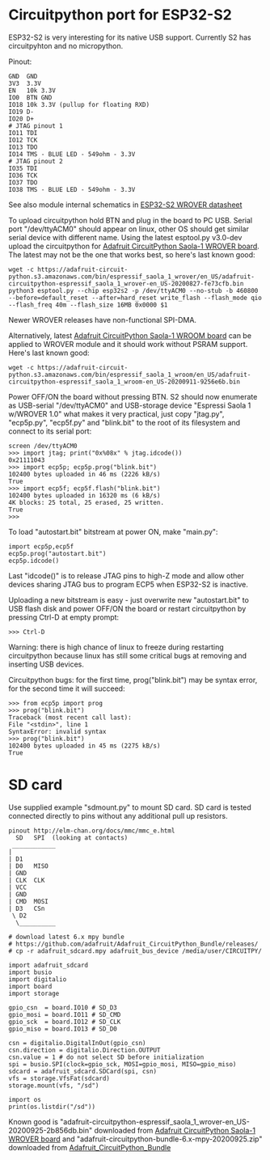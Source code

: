 # Circuitpython port for ESP32-S2

ESP32-S2 is very interesting for its native USB support.
Currently S2 has circuitpyhton and no micropython.

Pinout:

    GND  GND
    3V3  3.3V
    EN   10k 3.3V
    IO0  BTN GND
    IO18 10k 3.3V (pullup for floating RXD)
    IO19 D-
    IO20 D+
    # JTAG pinout 1
    IO11 TDI
    IO12 TCK
    IO13 TDO
    IO14 TMS - BLUE LED - 549ohm - 3.3V
    # JTAG pinout 2
    IO35 TDI
    IO36 TCK
    IO37 TDO
    IO38 TMS - BLUE LED - 549ohm - 3.3V

See also module internal schematics in
[ESP32-S2 WROVER datasheet](https://www.espressif.com/sites/default/files/documentation/esp32-s2-wrover_esp32-s2-wrover-i_datasheet_en.pdf)

To upload circuitpython hold BTN and plug in the board to PC USB.
Serial port "/dev/ttyACM0" should appear on linux, other OS should
get similar serial device with different name.
Using the latest esptool.py v3.0-dev upload the circuitpython for
[Adafruit CircuitPython Saola-1 WROVER board](https://adafruit-circuit-python.s3.amazonaws.com/index.html?prefix=bin/espressif_saola_1_wrover/en_US/).
The latest may not be the one that works best, so here's last known good:

    wget -c https://adafruit-circuit-python.s3.amazonaws.com/bin/espressif_saola_1_wrover/en_US/adafruit-circuitpython-espressif_saola_1_wrover-en_US-20200827-fe73cfb.bin
    python3 esptool.py --chip esp32s2 -p /dev/ttyACM0 --no-stub -b 460800 --before=default_reset --after=hard_reset write_flash --flash_mode qio --flash_freq 40m --flash_size 16MB 0x0000 $1

Newer WROVER releases have non-functional SPI-DMA.

Alternatively, latest
[Adafruit CircuitPython Saola-1 WROOM board](https://adafruit-circuit-python.s3.amazonaws.com/index.html?prefix=bin/espressif_saola_1_wroom/en_US/)
can be applied to WROVER module and it should work without PSRAM support.
Here's last known good:

    wget -c https://adafruit-circuit-python.s3.amazonaws.com/bin/espressif_saola_1_wroom/en_US/adafruit-circuitpython-espressif_saola_1_wroom-en_US-20200911-9256e6b.bin

Power OFF/ON the board without pressing BTN.
S2 should now enumerate as USB-serial "/dev/ttyACM0" and 
USB-storage device "Espressi Saola 1 w/WROVER 1.0" what makes
it very practical, just copy
"jtag.py", "ecp5p.py", "ecp5f.py" and "blink.bit"
to the root of its filesystem and connect to its serial port:

    screen /dev/ttyACM0
    >>> import jtag; print("0x%08x" % jtag.idcode())
    0x21111043
    >>> import ecp5p; ecp5p.prog("blink.bit")
    102400 bytes uploaded in 46 ms (2226 kB/s)
    True
    >>> import ecp5f; ecp5f.flash("blink.bit")
    102400 bytes uploaded in 16320 ms (6 kB/s)
    4K blocks: 25 total, 25 erased, 25 written.
    True
    >>>

To load "autostart.bit" bitstream at power ON, make "main.py":

    import ecp5p,ecp5f
    ecp5p.prog("autostart.bit")
    ecp5p.idcode()

Last "idcode()" is to release JTAG pins to high-Z mode
and allow other devices sharing JTAG bus to program ECP5 when
ESP32-S2 is inactive.

Uploading a new bitstream is easy - just overwrite new "autostart.bit" to
USB flash disk and power OFF/ON the board or restart circuitpython
by pressing Ctrl-D at empty prompt:

    >>> Ctrl-D

Warning: there is high chance of linux to freeze during restarting
circuitpython because linux has still some critical bugs at removing and
inserting USB devices.

Circuitpython bugs: for the first time, prog("blink.bit")
may be syntax error, for the second time it will succeed:

    >>> from ecp5p import prog
    >>> prog("blink.bit")
    Traceback (most recent call last):
    File "<stdin>", line 1
    SyntaxError: invalid syntax
    >>> prog("blink.bit")
    102400 bytes uploaded in 45 ms (2275 kB/s)
    True

# SD card

Use supplied example "sdmount.py" to mount SD card.
SD card is tested connected directly to pins without any additional pull up resistors.

    pinout http://elm-chan.org/docs/mmc/mmc_e.html
      SD   SPI  (looking at contacts)
     ____________
    |
    | D1
    | D0   MISO
    | GND
    | CLK  CLK
    | VCC
    | GND
    | CMD  MOSI
    | D3   CSn
     \ D2
      \__________

    # download latest 6.x mpy bundle
    # https://github.com/adafruit/Adafruit_CircuitPython_Bundle/releases/
    # cp -r adafruit_sdcard.mpy adafruit_bus_device /media/user/CIRCUITPY/

    import adafruit_sdcard
    import busio
    import digitalio
    import board
    import storage

    gpio_csn  = board.IO10 # SD_D3
    gpio_mosi = board.IO11 # SD_CMD
    gpio_sck  = board.IO12 # SD_CLK
    gpio_miso = board.IO13 # SD_D0
    
    csn = digitalio.DigitalInOut(gpio_csn)
    csn.direction = digitalio.Direction.OUTPUT
    csn.value = 1 # do not select SD before initialization
    spi = busio.SPI(clock=gpio_sck, MOSI=gpio_mosi, MISO=gpio_miso)
    sdcard = adafruit_sdcard.SDCard(spi, csn)
    vfs = storage.VfsFat(sdcard)
    storage.mount(vfs, "/sd")
    
    import os
    print(os.listdir("/sd"))

Known good is
"adafruit-circuitpython-espressif_saola_1_wrover-en_US-20200925-2b856db.bin"
downloaded from
[Adafruit CircuitPython Saola-1 WROVER board](https://adafruit-circuit-python.s3.amazonaws.com/index.html?prefix=bin/espressif_saola_1_wrover/en_US/)
and
"adafruit-circuitpython-bundle-6.x-mpy-20200925.zip"
downloaded from
[Adafruit_CircuitPython_Bundle](https://github.com/adafruit/Adafruit_CircuitPython_Bundle/releases/)

